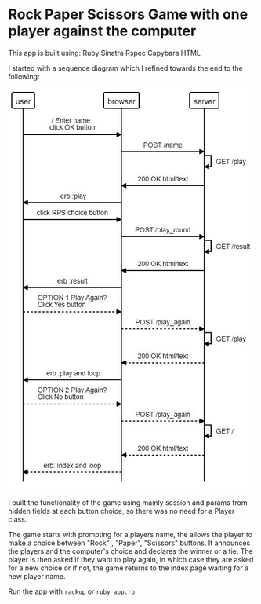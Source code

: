 # Rock Paper Scissors Game with one player against the computer

This app is built using:
Ruby
Sinatra
Rspec
Capybara
HTML

I started with a sequence diagram which I refined towards the end to the following:

![](./sequence_diagram.jpg)


I built the functionality of the game using mainly session and params from hidden fields at each button choice, so there was no need for a Player class.

The game starts with prompting for a players name, the allows the player to make a choice between "Rock" , "Paper", "Scissors" buttons. 
It announces the players and the computer's choice and declares the winner or a tie.
The player is then asked if they want to play again, in which case they are asked for a new choice or if not, the game returns to the index page waiting for a new player name.

Run the app with `rackup` or `ruby app.rb`
